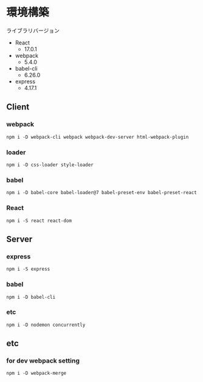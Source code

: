 # 環境構築
ライブラリバージョン
- React
  - 17.0.1
- webpack
  - 5.4.0
- babel-cli
  - 6.26.0
- express
  - 4.17.1

## Client

### webpack
`npm i -D webpack-cli webpack webpack-dev-server html-webpack-plugin`

### loader
`npm i -D css-loader style-loader`

### babel
`npm i -D babel-core babel-loader@7 babel-preset-env babel-preset-react`

### React
`npm i -S react react-dom`

## Server

### express
`npm i -S express`

### babel
`npm i -D babel-cli`

### etc
`npm i -D nodemon concurrently`


## etc
### for dev webpack setting
`npm i -D webpack-merge`
